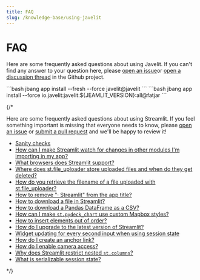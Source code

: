 ```yaml
---
title: FAQ
slug: /knowledge-base/using-javelit
---
```


# FAQ

Here are some frequently asked questions about using Javelit. If you can't find any answer to your question here, 
please [open an issue](https://github.com/javelit/javelit/issues)or [open a discussion thread](https://github.com/javelit/javelit/discussions) in the Github project.

<Collapse title="How can I update the javelit CLI to the latest version" expanded={false} >
```bash
jbang app install --fresh --force javelit@javelit
```
</Collapse>

<Collapse title="How can I install a specific version of the javelit CLI" expanded={false} >
```bash
jbang app install --force io.javelit:javelit:${JEAMLIT_VERSION}:all@fatjar
```
</Collapse>

{/*

Here are some frequently asked questions about using Streamlit. If you feel something important is missing that everyone needs to know, please [open an issue](https://github.com/streamlit/docs/issues) or [submit a pull request](https://github.com/streamlit/docs/pulls) and we'll be happy to review it!

- [Sanity checks](/knowledge-base/using-javelit/sanity-checks)
- [How can I make Streamlit watch for changes in other modules I'm importing in my app?](/knowledge-base/using-javelit/streamlit-watch-changes-other-modules-importing-app)
- [What browsers does Streamlit support?](/knowledge-base/using-javelit/supported-browsers)
- [Where does st.file_uploader store uploaded files and when do they get deleted?](/knowledge-base/using-javelit/where-file-uploader-store-when-deleted)
- [How do you retrieve the filename of a file uploaded with st.file_uploader?](/knowledge-base/using-javelit/retrieve-filename-uploaded)
- [How to remove "· Streamlit" from the app title?](/knowledge-base/using-javelit/remove-streamlit-app-title)
- [How to download a file in Streamlit?](/knowledge-base/using-javelit/how-download-file-streamlit)
- [How to download a Pandas DataFrame as a CSV?](/knowledge-base/using-javelit/how-download-pandas-dataframe-csv)
- [How can I make `st.pydeck_chart` use custom Mapbox styles?](/knowledge-base/using-javelit/pydeck-chart-custom-mapbox-styles)
- [How to insert elements out of order?](/knowledge-base/using-javelit/insert-elements-out-of-order)
- [How do I upgrade to the latest version of Streamlit?](/knowledge-base/using-javelit/how-upgrade-latest-version-streamlit)
- [Widget updating for every second input when using session state](/knowledge-base/using-javelit/widget-updating-session-state)
- [How do I create an anchor link?](/knowledge-base/using-javelit/create-anchor-link)
- [How do I enable camera access?](/knowledge-base/using-javelit/enable-camera)
- [Why does Streamlit restrict nested `st.columns`?](/knowledge-base/using-javelit/why-streamlit-restrict-nested-columns)
- [What is serializable session state?](/knowledge-base/using-javelit/serializable-session-state)

*/}
